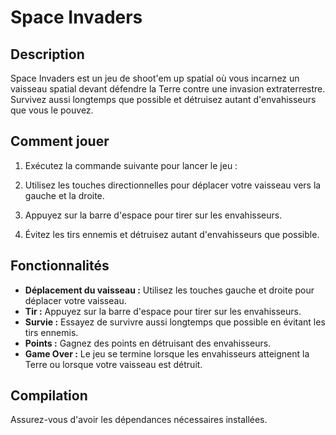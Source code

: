 # Space Invaders

## Description
Space Invaders est un jeu de shoot'em up spatial où vous incarnez un vaisseau spatial devant défendre la Terre contre une invasion extraterrestre. Survivez aussi longtemps que possible et détruisez autant d'envahisseurs que vous le pouvez.

## Comment jouer
1. Exécutez la commande suivante pour lancer le jeu :

2. Utilisez les touches directionnelles pour déplacer votre vaisseau vers la gauche et la droite.

3. Appuyez sur la barre d'espace pour tirer sur les envahisseurs.

4. Évitez les tirs ennemis et détruisez autant d'envahisseurs que possible.

## Fonctionnalités
- **Déplacement du vaisseau :** Utilisez les touches gauche et droite pour déplacer votre vaisseau.
- **Tir :** Appuyez sur la barre d'espace pour tirer sur les envahisseurs.
- **Survie :** Essayez de survivre aussi longtemps que possible en évitant les tirs ennemis.
- **Points :** Gagnez des points en détruisant des envahisseurs.
- **Game Over :** Le jeu se termine lorsque les envahisseurs atteignent la Terre ou lorsque votre vaisseau est détruit.

## Compilation
Assurez-vous d'avoir les dépendances nécessaires installées.
